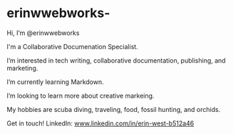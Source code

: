 # erinwwebworks-
Hi, I’m @erinwwebworks

I'm a Collaborative Documenation Specialist.

I’m interested in tech writing, collaborative documentation, publishing, and marketing.

I’m currently learning Markdown.

I’m looking to learn more about creative markeing.

My hobbies are scuba diving, traveling, food, fossil hunting, and orchids.

Get in touch!
LinkedIn: www.linkedin.com/in/erin-west-b512a46

  

